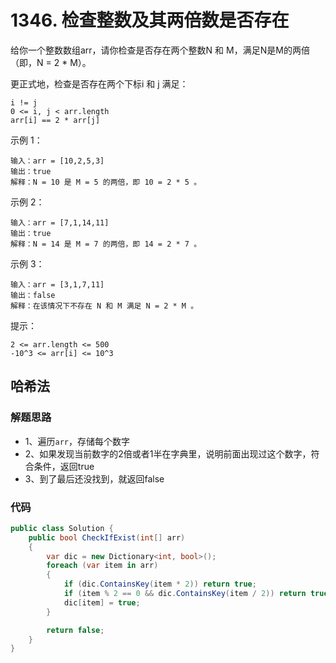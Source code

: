 # 1346. 检查整数及其两倍数是否存在
给你一个整数数组arr，请你检查是否存在两个整数N 和 M，满足N是M的两倍（即，N = 2 * M）。

更正式地，检查是否存在两个下标i 和 j 满足：
```
i != j
0 <= i, j < arr.length
arr[i] == 2 * arr[j]
```

示例 1：
```
输入：arr = [10,2,5,3]
输出：true
解释：N = 10 是 M = 5 的两倍，即 10 = 2 * 5 。
```
示例 2：
```
输入：arr = [7,1,14,11]
输出：true
解释：N = 14 是 M = 7 的两倍，即 14 = 2 * 7 。
```
示例 3：
```
输入：arr = [3,1,7,11]
输出：false
解释：在该情况下不存在 N 和 M 满足 N = 2 * M 。
```

提示：
```
2 <= arr.length <= 500
-10^3 <= arr[i] <= 10^3
```
## 哈希法
### 解题思路
+ 1、遍历``arr``，存储每个数字
+ 2、如果发现当前数字的2倍或者1半在字典里，说明前面出现过这个数字，符合条件，返回true
+ 3、到了最后还没找到，就返回false

### 代码

```csharp
public class Solution {
    public bool CheckIfExist(int[] arr)
    {
        var dic = new Dictionary<int, bool>();
        foreach (var item in arr)
        {
            if (dic.ContainsKey(item * 2)) return true;
            if (item % 2 == 0 && dic.ContainsKey(item / 2)) return true;
            dic[item] = true;
        }

        return false;
    }
}
```
